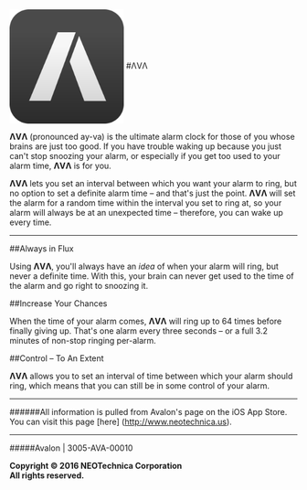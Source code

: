 <img src="Application Icon.png" width="200" height="200" align="center" /> 
#ΛVΛ

**ΛVΛ** (pronounced ay-va) is the ultimate alarm clock for those of you whose brains are just too good. If you have trouble waking up because you just can't stop snoozing your alarm, or especially if you get too used to your alarm time, **ΛVΛ** is for you.

**ΛVΛ** lets you set an interval between which you want your alarm to ring, but no option to set a definite alarm time – and that's just the point. **ΛVΛ** will set the alarm for a random time within the interval you set to ring at, so your alarm will always be at an unexpected time – therefore, you can wake up every time.

---------------------------------------------------------------------------------------------------------------------

##Always in Flux

Using **ΛVΛ**, you'll always have an *idea* of when your alarm will ring, but never a definite time. With this, your brain can never get used to the time of the alarm and go right to snoozing it.

##Increase Your Chances

When the time of your alarm comes, **ΛVΛ** will ring up to 64 times before finally giving up. That's one alarm every three seconds – or a full 3.2 minutes of non-stop ringing per-alarm.

##Control – To An Extent

**ΛVΛ** allows you to set an interval of time between which your alarm should ring, which means that you can still be in some control of your alarm.

---------------------------------------------------------------------------------------------------------------------

######All information is pulled from Avalon's page on the iOS App Store. You can visit this page [here] (http://www.neotechnica.us).

---------------------------------------------------------------------------------------------------------------------

#####Avalon | 3005-AVA-00010

**Copyright © 2016 NEOTechnica Corporation  
All rights reserved.**

